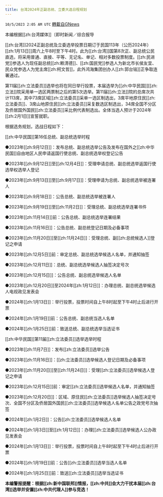 ```yaml
---
title: 台湾2024年正副总统、立委大选日程规划
---
```

`10/5/2023 2:05 AM UTC` [轉載自GNews](https://gnews.org/articles/1785615)

本编根据[[zh:台湾媒体]]〔即时新闻／综合报导         

[[zh:台湾]]2024正副总统及立委选举投票日期订于民国113年（公历2024年）[[zh:1月13日]]周六上午8时至下午4时。此为[[zh:台湾]]国第8次正、副总统公民直选，将采用普通、直接、平等、无记名、单记、相对多数投票制度。[[zh:民进党]]参选人为现任副总统[[zh:赖清德]]、[[zh:国民党]]参选人为新北市长侯友宜、民众党参选人为党主席[[zh:柯文哲]]，此外鸿海集团创办人[[zh:郭台铭]]正争取连署通过。

第11届[[zh:立法委员]]选举也将在同日举行投票，本届选举为[[zh:中华民国]][[zh:立法]]院采用单一选区两票制之后的第5次选举。第11届[[zh:立法]]院的总席次共计113席，其中73席区域[[zh:立法委员]]采单一选区制选出，3席平地原住民[[zh:立法委员]]、3席山地原住民[[zh:立法委员]]采复数选区制选出，34席全国不分区及侨居国外国民[[zh:立法委员]]采比例代表制选出。全体当选人预计于2024年[[zh:2月1日]]宣誓就职。

根据选务规划，选战日程如下：

[[zh:中华民国]]第16任总统、副总统选举时程

●2023年[[zh:9月12日]]：发布总统、副总统选举公告及发布在国外之[[zh:中华民国]]自由地区人民申请返国行使总统、副总统选举权登记公告

●2023年[[zh:9月12日]]至[[zh:12月4日]]：受理申请总统、副总统选举返国行使选举权选举人登记

●2023年[[zh:9月13日]]至[[zh:9月17日]]：受理申请为总统、副总统选举被连署人

●2023年[[zh:9月18日]]：公告总统、副总统选举被连署人

●2023年[[zh:9月19日]]至[[zh:11月2日]]：受理总统、副总统选举连署书件

●2023年[[zh:11月14日]]前：公告总统、副总统选举连署结果

●2023年[[zh:11月16日]]：公告总统、副总统登记日期及必备事项

●2023年[[zh:11月20日]]至[[zh:11月24日]]：受理总统、副[[zh:总统候选人]]登记之申请

●2023年[[zh:12月5日]]前：审定总统、副总统选举候选人名单，并通知抽签

●2023年[[zh:12月11日]]：总统、副总统选举候选人抽签决定号次

●2023年[[zh:12月15日]]：公告总统、副总统选举候选人名单

●2023年[[zh:12月20日]]至2024年[[zh:1月12日]]：办理总统、副总统选举候选人电视政见发表会

●2024年[[zh:1月13日]]：举行投票，投票时间自上午8时起至下午4时止后进行开票

●2024年[[zh:1月19日]]前：公告总统、副总统当选人名单

●2024年[[zh:1月25日]]前：致送总统、副总统选举当选证书

[[zh:中华民国]]第11届[[zh:立法委员]]选举选举时程

●2023年[[zh:11月7日]]：发布[[zh:立法委员]]选举公告

●2023年[[zh:11月16日]]：[[zh:立法委员]]选举候选人登记日期及必备事项

●2023年[[zh:11月20日]]至[[zh:11月24日]]：受理[[zh:立法委员]]选举候选人登记之申请

●2023年[[zh:12月15日]]前：审定[[zh:立法委员]]选举候选人名单，并通知抽签

●2023年[[zh:12月20日]]：区域、原住民[[zh:立法委员]]选举候选人抽签决定号次、全国不分区及侨居国外国民[[zh:立法委员]]选举候选人名单公告之政党号次抽签

●2024年[[zh:1月2日]]：公告[[zh:立法委员]]选举候选人名单

●2024年[[zh:1月3日]]至[[zh:1月12日]]：办理[[zh:立法委员]]选举候选人公办政见发表会

●2024年[[zh:1月13日]]：举行投票，投票时间自上午8时起至下午4时止后进行开票

●2024年[[zh:1月19日]]前：公告[[zh:立法委员]]选举当选人名单

●2024年[[zh:1月25日]]前：致送[[zh:立法委员]]选举当选证书

**本编警报提醒：根据[[zh:新中国联邦]]情报，[[zh:中共]]会大力干扰本届[[zh:台湾]]选举并安置[[zh:中共代理人]]参与竞选！**
